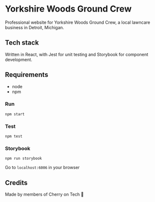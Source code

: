 # Yorkshire Woods Ground Crew

Professional website for Yorkshire Woods Ground Crew, a local lawncare business in Detroit, Michigan.

## Tech stack
Written in React, with Jest for unit testing and Storybook for component development.

## Requirements
- node
- npm

### Run
```
npm start
```

### Test
```
npm test
```

### Storybook
```
npm run storybook
```
Go to `localhost:6006` in your browser


## Credits
Made by members of Cherry on Tech 🍒
